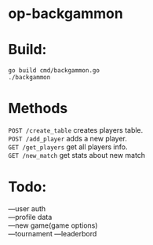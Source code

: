 # op-backgammon

# Build:
`go build cmd/backgammon.go`  
`./backgammon`

# Methods

`POST /create_table` creates players table.  
`POST /add_player` adds a new player.  
`GET /get_players` get all players info.  
`GET /new_match` get stats about new match 

# Todo:  
—user auth  
—profile data  
—new game(game options)  
—tournament
—leaderbord

